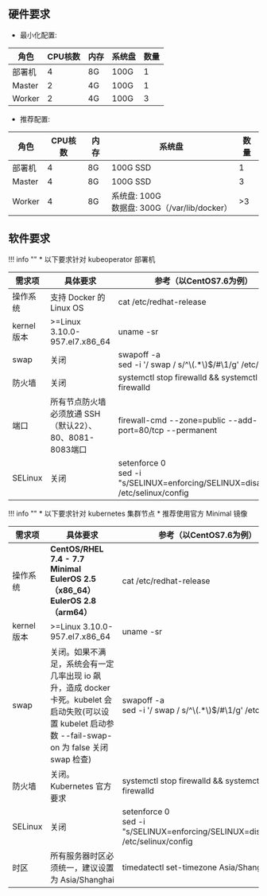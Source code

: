 
## 硬件要求

- 最小化配置:

<table>
    <thead>
        <tr>
            <th>角色</th>
            <th>CPU核数</th>
            <th>内存</th>
            <th>系统盘</th>
            <th>数量</th>
        </tr>
    </thead>
    <tbody>
        <tr>
            <td>部署机</td>
            <td>4</td>
            <td>8G</td>
            <td>100G</td>
            <td>1</td>
        </tr>
        <tr>
            <td>Master</td>
            <td>2</td>
            <td>4G</td>
            <td>100G</td>
            <td>1</td>
        </tr>
        <tr>
            <td>Worker</td>
            <td>2</td>
            <td>4G</td>
            <td>100G</td>
            <td>3</td>
        </tr>
    <tbody>
</table>

- 推荐配置:

<table>
    <thead>
        <tr>
            <th>角色</th>
            <th>CPU核数</th>
            <th>内存</th>
            <th>系统盘</th>
            <th>数量</th>
        </tr>
    </thead>
    <tbody>
        <tr>
            <td>部署机</td>
            <td>4</td>
            <td>8G</td>
            <td>100G SSD</td>
            <td>1</td>
        </tr>
        <tr>
            <td>Master</td>
            <td>4</td>
            <td>8G</td>
            <td>100G SSD</td>
            <td>3</td>
        </tr>
        <tr>
            <td>Worker</td>
            <td>4</td>
            <td>8G</td>
            <td>系统盘: 100G<br>
                数据盘: 300G（/var/lib/docker）</td>
            <td>>3</td>
        </tr>
    </tbody>
</table>

## 软件要求

!!! info ""
    * 以下要求针对 kubeoperator 部署机

<table>
    <thead>
        <tr>
            <th>需求项</th>
            <th>具体要求</th>
            <th>参考（以CentOS7.6为例）</th>
        </tr>
    </thead>
    <tbody>
        <tr>
            <td>操作系统</td>
            <td>支持 Docker 的 Linux OS</td>
            <td>cat /etc/redhat-release</td>
        </tr>
        <tr>
            <td>kernel版本</td>
            <td>>=Linux 3.10.0-957.el7.x86_64</td>
            <td>uname -sr</td>
        </tr>
        <tr>
            <td>swap</td>
            <td>关闭</td>
            <td>swapoff -a<br>
                sed -i '/ swap / s/^\(.*\)$/#\1/g' /etc/fstab</td>
        </tr>
        <tr>
            <td>防火墙</td>
            <td>关闭</td>
            <td>systemctl stop firewalld && systemctl disable firewalld</td>
        </tr>
        <tr>
            <td>端口</td>
            <td>所有节点防火墙必须放通 SSH（默认22）、80、8081-8083端口</td>
            <td>firewall-cmd --zone=public --add-port=80/tcp --permanent</td>
        </tr>
        <tr>
            <td>SELinux</td>
            <td>关闭</td>
            <td>setenforce 0<br>
                sed -i "s/SELINUX=enforcing/SELINUX=disabled/g" /etc/selinux/config</td>
        </tr>
    </tbody>
</table>

!!! info ""
    * 以下要求针对 kubernetes 集群节点
    * 推荐使用官方 Minimal 镜像

<table>
    <thead>
        <tr>
            <th>需求项</th>
            <th>具体要求</th>
            <th>参考（以CentOS7.6为例）</th>
        </tr>
    </thead>
    <tbody>
        <tr>
            <td>操作系统</td>
            <td><b>CentOS/RHEL 7.4 - 7.7 Minimal<br>
                EulerOS 2.5（x86_64）<br>
                EulerOS 2.8（arm64）</b></td>
            <td>cat /etc/redhat-release</td>
        </tr>
        <tr>
            <td>kernel版本</td>
            <td>>=Linux 3.10.0-957.el7.x86_64</td>
            <td>uname -sr</td>
        </tr>
        <tr>
            <td>swap</td>
            <td>关闭。如果不满足，系统会有一定几率出现 io 飙升，造成 docker 卡死。kubelet 会启动失败(可以设置 kubelet 启动参数 --fail-swap-on 为 false 关闭 swap 检查)</td>
            <td>swapoff -a<br>
                sed -i '/ swap / s/^\(.*\)$/#\1/g' /etc/fstab</td>
        </tr>
        <tr>
            <td>防火墙</td>
            <td>关闭。Kubernetes 官方要求</td>
            <td>systemctl stop firewalld && systemctl disable firewalld</td>
        </tr>
        <tr>
            <td>SELinux</td>
            <td>关闭</td>
            <td>setenforce 0<br>
                sed -i "s/SELINUX=enforcing/SELINUX=disabled/g" /etc/selinux/config</td>
        </tr>
        <tr>
            <td>时区</td>
            <td>所有服务器时区必须统一，建议设置为 Asia/Shanghai</td>
            <td>timedatectl set-timezone Asia/Shanghai</td>
        </tr>
    </tbody>
</table>
